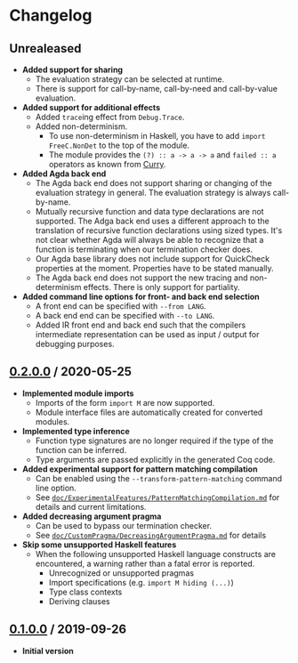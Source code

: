 # Changelog

## Unrealeased

 - **Added support for sharing**
    + The evaluation strategy can be selected at runtime.
    + There is support for call-by-name, call-by-need and call-by-value evaluation.
 - **Added support for additional effects**
    + Added `trace`ing effect from `Debug.Trace`.
    + Added non-determinism.
      * To use non-determinism in Haskell, you have to add `import FreeC.NonDet` to the top of the module.
      * The module provides the `(?) :: a -> a -> a` and `failed :: a` operators as known from [Curry][curry-lang].
 - **Added Agda back end**
    + The Agda back end does not support sharing or changing of the evaluation strategy in general.
      The evaluation strategy is always call-by-name.
    + Mutually recursive function and data type declarations are not supported.
      The Adga back end uses a different approach to the translation of recursive function declarations using sized types.
      It's not clear whether Agda will always be able to recognize that a function is terminating when our termination checker does.
    + Our Agda base library does not include support for QuickCheck properties at the moment.
      Properties have to be stated manually.
    + The Agda back end does not support the new tracing and non-determinism effects.
       There is only support for partiality.
 - **Added command line options for front- and back end selection**
    + A front end can be specified with `--from LANG`.
    + A back end end can be specified with `--to LANG`.
    + Added IR front end and back end such that the compilers intermediate representation can be used as input / output for debugging purposes.

## [0.2.0.0][tag/v0.2.0.0] / 2020-05-25

 - **Implemented module imports**
    + Imports of the form `import M` are now supported.
    + Module interface files are automatically created for converted modules.
 - **Implemented type inference**
    + Function type signatures are no longer required if the type of the function can be inferred.
    + Type arguments are passed explicitly in the generated Coq code.
 - **Added experimental support for pattern matching compilation**
    + Can be enabled using the `--transform-pattern-matching` command line option.
    + See [`doc/ExperimentalFeatures/PatternMatchingCompilation.md`][] for details and current limitations.
 - **Added decreasing argument pragma**
    + Can be used to bypass our termination checker.
    + See [`doc/CustomPragma/DecreasingArgumentPragma.md`][] for details
 - **Skip some unsupported Haskell features**
    + When the following unsupported Haskell language constructs are encountered, a warning rather than a fatal error is reported.
      * Unrecognized or unsupported pragmas
      * Import specifications (e.g. `import M hiding (...)`)
      * Type class contexts
      * Deriving clauses

## [0.1.0.0][tag/v0.1.0.0] / 2019-09-26

 - **Initial version**

[curry-lang]:
  http://curry-lang.org/
  "Curry Programming Language"

[`doc/ExperimentalFeatures/PatternMatchingCompilation.md`]:
  https://github.com/FreeProving/free-compiler/blob/main/doc/ExperimentalFeatures/PatternMatchingCompilation.md
  "Free Compiler Documentation — Pattern Matching Compilation"
[`doc/CustomPragma/DecreasingArgumentPragma.md`]:
  https://github.com/FreeProving/free-compiler/blob/main/doc/CustomPragma/DecreasingArgumentPragma.md
  "Free Compiler Documentation — Decreasing Argument Pragma"

[tag/v0.1.0.0]:
  https://github.com/FreeProving/free-compiler/tree/v0.1.0.0
  "Free Compiler v0.1.0.0"
[tag/v0.2.0.0]:
  https://github.com/FreeProving/free-compiler/tree/v0.2.0.0
  "Free Compiler v0.2.0.0"
